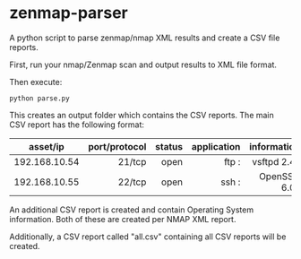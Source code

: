 # zenmap-parser
A python script to parse zenmap/nmap XML results and create a CSV file reports. 

First, run your nmap/Zenmap scan and output results to XML file format.

Then execute: 

```
python parse.py 
```
This creates an output folder which contains the CSV reports. The main CSV report has the following format:

| asset/ip      | port/protocol | status  | application  | information  |
| ------------- | -------------:| -------:| ------------:| ------------:|
| 192.168.10.54 | 21/tcp        | open    |     ftp     :| vsftpd 2.4  :|
| 192.168.10.55 | 22/tcp        | open    |     ssh     :| OpenSSH 6.0 :|

An additional CSV report is created and contain Operating System information. 
Both of these are created per NMAP XML report.

Additionally, a CSV report called "all.csv" containing all CSV reports will be created.
